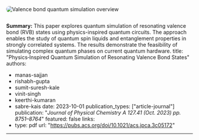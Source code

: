 

<img src="/uploads/physics_inspired_overview.png" alt="Valence bond quantum simulation overview" style="max-width: 600px; border-radius: 8px; margin-bottom: 1em;" />

**Summary:**
This paper explores quantum simulation of resonating valence bond (RVB) states using physics-inspired quantum circuits. The approach enables the study of quantum spin liquids and entanglement properties in strongly correlated systems. The results demonstrate the feasibility of simulating complex quantum phases on current quantum hardware.
title: "Physics‑Inspired Quantum Simulation of Resonating Valence Bond States"
authors:
  - manas-sajjan
  - rishabh-gupta
  - sumit-suresh-kale
  - vinit-singh
  - keerthi-kumaran
  - sabre-kais
date: 2023-10-01
publication_types: ["article-journal"]
publication: "*Journal of Physical Chemistry A 127.41 (Oct. 2023) pp. 8751–8764*"
featured: false
links:
  - type: pdf
    url: "https://pubs.acs.org/doi/10.1021/acs.jpca.3c05172"
---
